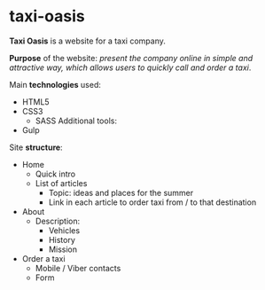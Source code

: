 # taxi-oasis
 
**Taxi Oasis** is a website for a taxi company.

**Purpose** of the website: *present the company online in simple and attractive way, which allows users to quickly call and order a taxi*.

Main **technologies** used:
- HTML5
- CSS3
    - SASS
Additional tools:
- Gulp

Site **structure**:
- Home
    - Quick intro
    - List of articles
        - Topic: ideas and places for the summer
        - Link in each article to order taxi from / to that destination
- About
    - Description:
        - Vehicles
        - History
        - Mission
- Order a taxi
    - Mobile / Viber contacts
    - Form